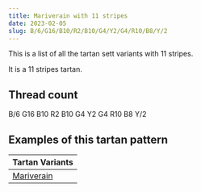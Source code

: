 ```yaml
---
title: Mariverain with 11 stripes
date: 2023-02-05
slug: B/6/G16/B10/R2/B10/G4/Y2/G4/R10/B8/Y/2
---
```

This is a list of all the tartan sett variants with 11 stripes.

It is a 11 stripes tartan.


## Thread count
B/6 G16 B10 R2 B10 G4 Y2 G4 R10 B8 Y/2

## Examples of this tartan pattern

| Tartan Variants |
|---------------|
| [Mariverain](/variants/b/6/g16/b10/r2/b10/g4/y2/g4/r10/b8/y/2-b304080-g30a010-rc00000-yf0c000)||
